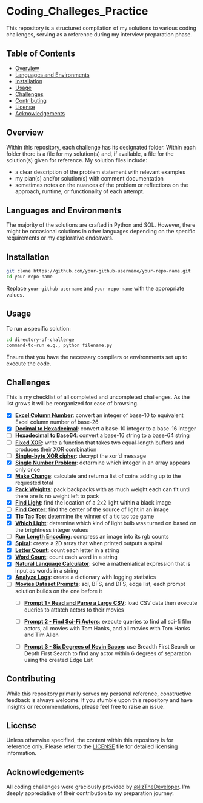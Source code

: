 # Coding_Challeges_Practice

This repository is a structured compilation of my solutions to various coding challenges, serving as a reference during my interview preparation phase.

## Table of Contents

- [Overview](#overview)
- [Languages and Environments](#languages-and-environments) 
- [Installation](#installation)
- [Usage](#usage)
- [Challenges](#challenges)
- [Contributing](#contributing)
- [License](#license)
- [Acknowledgements](#acknowledgements)

## Overview

Within this repository, each challenge has its designated folder. 
Within each folder there is a file for my solution(s) and, if available, a file for the solution(s) given for reference.
My solution files include:
* a clear description of the problem statement with relevant examples
* my plan(s) and/or solution(s) with comment documentation
* sometimes notes on the nuances of the problem or reflections on the approach, runtime, or functionality of each attempt.

## Languages and Environments

The majority of the solutions are crafted in Python and SQL. However, there might be occasional solutions in other languages depending on the specific requirements or my explorative endeavors.

## Installation

```bash
git clone https://github.com/your-github-username/your-repo-name.git
cd your-repo-name
```

Replace `your-github-username` and `your-repo-name` with the appropriate values.

## Usage

To run a specific solution:

```bash
cd directory-of-challenge
command-to-run e.g., python filename.py
```

Ensure that you have the necessary compilers or environments set up to execute the code.


## Challenges

This is my checklist of all completed and uncompleted challenges. 
As the list grows it will be reorganized for ease of browsing. 

- [x] **[Excel Column Number](Excel_Column_Number)**: convert an integer of base-10 to equivalent Excel column number of base-26
- [x] **[Decimal to Hexadecimal](Decimal_To_Hexadecimal)**: convert a base-10 integer to a base-16 integer
- [ ] **[Hexadecimal to Base64](Hexadecimal_To_Base64)**: convert a base-16 string to a base-64 string
- [ ] **[Fixed XOR](Fixed_XOR)**: write a function that takes two equal-length buffers and produces their XOR combination
- [ ] **[Single-byte XOR cipher](Single-byte_XOR_cypher)**: decrypt the xor'd message
- [x] **[Single Number Problem](Single_Number_Problem)**: determine which integer in an array appears only once
- [x] **[Make Change](Make_Change)**: calculate and return a list of coins adding up to the requested total
- [x] **[Pack Weights](Pack_Weights)**: pack backpacks with as much weight each can fit until there are is no weight left to pack
- [x] **[Find Light](Find_Light)**: find the location of a 2x2 light within a black image
- [ ] **[Find Center](Find_Center)**: find the center of the source of light in an image
- [x] **[Tic Tac Toe](Tic_Tac_Toe)**: determine the winner of a tic tac toe game
- [x] **[Which Light](Which_Light)**: determine which kind of light bulb was turned on based on the brightness integer values
- [ ] **[Run Length Encoding](Run_Length_Encoding)**: compress an image into its rgb counts 
- [x] **[Spiral](Spiral)**: create a 2D array that when printed outputs a spiral
- [x] **[Letter Count](Letter_Count)**: count each letter in a string
- [x] **[Word Count](Word_Count)**: count each word in a string
- [x] **[Natural Language Calculator](Natural_Language_Calculator)**: solve a mathematical expression that is input as words in a string
- [x] **[Analyze Logs](Analyze_Logs)**: create a dictionary with logging statistics
- [ ] **[Movies Dataset Prompts](Movies_Datasets_Prompts)**: sql, BFS, and DFS, edge list, each prompt solution builds on the one before it
    * [ ] **[Prompt 1 - Read and Parse a Large CSV](Movies_Datasets_Prompts/Movies_Dataset_Prompt_1.py)**: load CSV data then execute queries to attatch actors to their movies
    * [ ] **[Prompt 2 - Find Sci-Fi Actors](Movies_Datasets_Prompts/Movies_Dataset_Prompt_2.py)**: execute queries to find all sci-fi film actors, all movies with Tom Hanks, and all movies with Tom Hanks and Tim Allen
    * [ ] **[Prompt 3 - Six Degrees of Kevin Bacon](Movies_Datasets_Prompts/Movies_Dataset_Prompt_3.py)**: use Breadth First Search or Depth First Search to find any actor within 6 degrees of separation using the created Edge List


## Contributing
  
While this repository primarily serves my personal reference, constructive feedback is always welcome. If you stumble upon this repository and have insights or recommendations, please feel free to raise an issue.
  
## License
 
Unless otherwise specified, the content within this repository is for reference only. Please refer to the [LICENSE](LICENSE) file for detailed licensing information.

## Acknowledgements

All coding challenges were graciously provided by [@lizTheDeveloper](https://github.com/lizTheDeveloper). I'm deeply appreciative of their contribution to my preparation journey.
